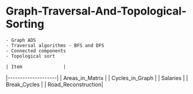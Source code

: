 # Graph-Traversal-And-Topological-Sorting



    - Graph ADS
    - Traversal algorithms - BFS and DFS
    - Connected components
    - Topological sort

    | Item               |
|--------------------|
| Areas_in_Matrix    |
| Cycles_in_Graph    |
| Salaries           |
| Break_Cycles       |
| Road_Reconstruction|
